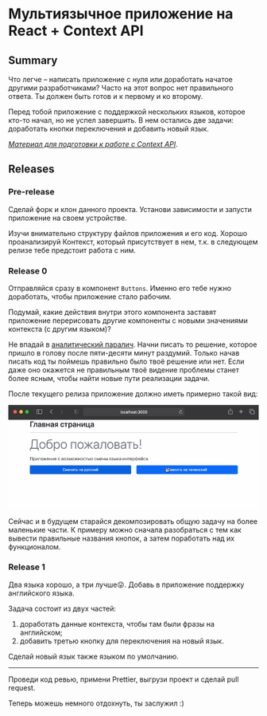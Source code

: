 # Мультиязычное приложение на React + Context API

## Summary

Что легче – написать приложение с нуля или доработать начатое другими разработчиками? Часто на этот вопрос нет правильного ответа. Ты должен быть готов и к первому и ко второму.

Перед тобой приложение с поддержкой нескольких языков, которое кто-то начал, но не успел завершить. В нем остались две задачи: доработать кнопки переключения и добавить новый язык.

_[Материал для подготовки к работе с Context API](https://github.com/intocode/docs/tree/main/react-context-api-functions-components)_.

## Releases

### Pre-release

Сделай форк и клон данного проекта. Установи зависимости и запусти приложение на своем устройстве.

Изучи внимательно структуру файлов приложения и его код. Хорошо проанализируй Контекст, который присутствует в нем, т.к. в следующем релизе тебе предстоит работа с ним. 

### Release 0

Отправляйся сразу в компонент `Buttons`. Именно его тебе нужно доработать, чтобы приложение стало рабочим.

Подумай, какие действия внутри этого компонента заставят приложение перерисовать другие компоненты с новыми значениями контекста (с другим языком)?

Не впадай в [аналитический паралич](https://ru.wikipedia.org/wiki/%D0%90%D0%BD%D0%B0%D0%BB%D0%B8%D1%82%D0%B8%D1%87%D0%B5%D1%81%D0%BA%D0%B8%D0%B9_%D0%BF%D0%B0%D1%80%D0%B0%D0%BB%D0%B8%D1%87). Начни писать то решение, которое пришло в голову после пяти-десяти минут раздумий. Только начав писать код ты поймешь правильно было твоё решение или нет. Если даже оно окажется не правильным твоё видение проблемы станет более ясным, чтобы найти новые пути реализации задачи. 

После текущего релиза приложение должно иметь примерно такой вид:

![](./example.gif)

Сейчас и в будущем старайся декомпозировать общую задачу на более маленькие части. К примеру можно сначала разобраться с тем как вывести правильные названия кнопок, а затем поработать над их функционалом.

### Release 1

Два языка хорошо, а три лучше😜. Добавь в приложение поддержку английского языка. 

Задача состоит из двух частей:

1) доработать данные контекста, чтобы там были фразы на английском;
2) добавить третью кнопку для переключения на новый язык.

Сделай новый язык также языком по умолчанию.

---

Проведи код ревью, примени Prettier, выгрузи проект и сделай pull request.

Теперь можешь немного отдохнуть, ты заслужил :)
